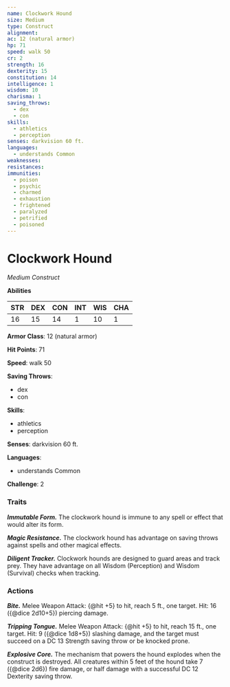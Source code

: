 ```yaml
---
name: Clockwork Hound
size: Medium
type: Construct
alignment: 
ac: 12 (natural armor)
hp: 71
speed: walk 50
cr: 2
strength: 16
dexterity: 15
constitution: 14
intelligence: 1
wisdom: 10
charisma: 1
saving_throws:
  - dex
  - con
skills:
  - athletics
  - perception
senses: darkvision 60 ft.
languages:
  - understands Common
weaknesses:
resistances:
immunities:
  - poison
  - psychic
  - charmed
  - exhaustion
  - frightened
  - paralyzed
  - petrified
  - poisoned
---
```


# Clockwork Hound

*Medium Construct*

**Abilities**

| STR | DEX | CON | INT | WIS | CHA |
| --- | --- | --- | --- | --- | --- |
| 16 | 15 | 14 | 1 | 10 | 1 |

**Armor Class**: 12 (natural armor)

**Hit Points**: 71

**Speed**: walk 50

**Saving Throws**:
  - dex
  - con

**Skills**:
  - athletics
  - perception

**Senses**: darkvision 60 ft.

**Languages**:
  - understands Common

**Challenge**: 2

### Traits
***Immutable Form.*** The clockwork hound is immune to any spell or effect that would alter its form.

***Magic Resistance.*** The clockwork hound has advantage on saving throws against spells and other magical effects.

***Diligent Tracker.*** Clockwork hounds are designed to guard areas and track prey. They have advantage on all Wisdom (Perception) and Wisdom (Survival) checks when tracking.

### Actions
***Bite.*** Melee Weapon Attack: {@hit +5} to hit, reach 5 ft., one target. Hit: 16 ({@dice 2d10+5}) piercing damage.

***Tripping Tongue.*** Melee Weapon Attack: {@hit +5} to hit, reach 15 ft., one target. Hit: 9 ({@dice 1d8+5}) slashing damage, and the target must succeed on a DC 13 Strength saving throw or be knocked prone.

***Explosive Core.*** The mechanism that powers the hound explodes when the construct is destroyed. All creatures within 5 feet of the hound take 7 ({@dice 2d6}) fire damage, or half damage with a successful DC 12 Dexterity saving throw.

